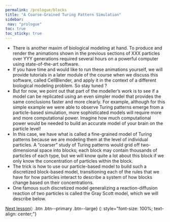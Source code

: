 ```yaml
---
permalink: /prologue/blocks
title: "A Coarse-Grained Turing Pattern Simulation"
sidebar:
 nav: "prologue"
toc: true
toc_sticky: true
---
```


* There is another maxim of biological modeling at hand.  To produce and render the animations shown in the previous sections of XXX particles over YYY generations required several hours on a powerful computer using state-of-the-art software.
* If you have time and would like to run these animations yourself, we will provide tutorials in a later module of the course when we discuss this software, called CellBlender, and apply it in the context of a different biological modeling problem. So stay tuned ?
* But for now, we point out that part of the modeller’s work is to see if a model can be replicated using an even simpler model that provides the same conclusions faster and more clearly.  For example, although for this simple example we were able to observe Turing patterns emerge from a particle-based simulation, more sophisticated models will require more and more computational power. Imagine how much computational power would be needed to build an accurate model of your brain on the particle level!
* In this case, we have what is called a fine-grained model of Turing patterns because we are modeling them at the level of individual particles. A “coarser” study of Turing patterns would grid off two-dimensional space into blocks; each block may contain thousands of particles of each type, but we will know quite a lot about this block if we only know the concentration of particles within the block.
* The trick is how to use our particle-based model to build such a discretized block-based model, transitioning each of the rules that we have for how particles interact to describe a system of how blocks change based on their concentrations.
* One famous such discretized model generalizing a reaction-diffusion reaction of two particles is called the Gray Scott model, which we will describe below.

[Next lesson](#){: .btn .btn--primary .btn--large}
{: style="font-size: 100%; text-align: center;"}

